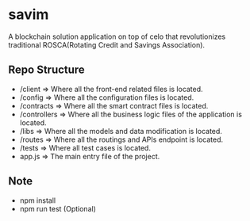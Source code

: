 # savim

A blockchain solution application on top of celo that revolutionizes traditional ROSCA(Rotating Credit and Savings Association).


## Repo Structure

- /client => Where all the front-end related files is located.
- /config => Where all the configuration files is located.
- /contracts => Where all the smart contract files is located.
- /controllers => Where all the business logic files of the application is located.
- /libs => Where all the models and data modification is located.
- /routes => Where all the routings and APIs endpoint is located.
- /tests => Where all test cases is located.
- app.js => The main entry file of the project.

## Note

- npm install
- npm run test (Optional)